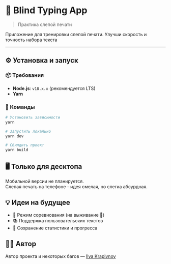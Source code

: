 # 🧠 Blind Typing App

> Практика слепой печати

Приложение для тренировки слепой печати. Улучши скорость и точность набора текста

---

## ⚙️ Установка и запуск

### 📦 Требования

- **Node.js**: `v18.x.x` (рекомендуется LTS)
- **Yarn**

### 🚀 Команды

```bash
# Установить зависимости
yarn

# Запустить локально
yarn dev

# Сбилдить проект
yarn build
```

## 🖥️ Только для десктопа

Мобильной версии не планируется.  
Слепая печать на телефоне - идея смелая, но слегка абсурдная.  


## 💡 Идеи на будущее

- 🏁 Режим соревнования (на выживание 👀)
- 📚 Поддержка пользовательских текстов
- 🧘 Сохранение статистики и прогресса

## 🧑‍💻 Автор

Автор проекта и некоторых багов — [Ilya Krapivnoy](https://github.com/IlyaKrapivnoy)
